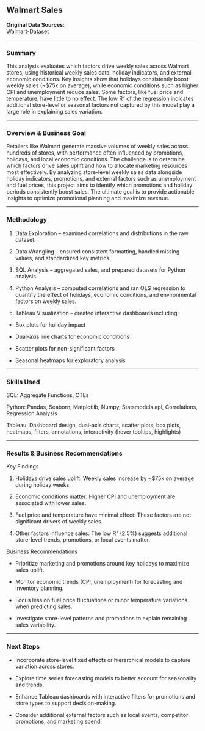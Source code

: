 ## Walmart Sales

**Original Data Sources**:  
[Walmart-Dataset](https://www.kaggle.com/datasets/yasserh/walmart-dataset)

---

### **Summary**

This analysis evaluates which factors drive weekly sales across Walmart stores, using historical weekly sales data, holiday indicators, and external economic conditions. Key insights show that holidays consistently boost weekly sales (~$75k on average), while economic conditions such as higher CPI and unemployment reduce sales. Some factors, like fuel price and temperature, have little to no effect. The low R² of the regression indicates additional store-level or seasonal factors not captured by this model play a large role in explaining sales variation.

---

### **Overview & Business Goal**

Retailers like Walmart generate massive volumes of weekly sales across hundreds of stores, with performance often influenced by promotions, holidays, and local economic conditions. The challenge is to determine which factors drive sales uplift and how to allocate marketing resources most effectively. By analyzing store-level weekly sales data alongside holiday indicators, promotions, and external factors such as unemployment and fuel prices, this project aims to identify which promotions and holiday periods consistently boost sales. The ultimate goal is to provide actionable insights to optimize promotional planning and maximize revenue.

---

### **Methodology**

1. Data Exploration – examined correlations and distributions in the raw dataset.
   
2. Data Wrangling – ensured consistent formatting, handled missing values, and standardized key metrics.

3. SQL Analysis – aggregated sales, and prepared datasets for Python analysis.

4. Python Analysis – computed correlations and ran OLS regression to quantify the effect of holidays, economic conditions, and environmental factors on weekly sales.

5. Tableau Visualization – created interactive dashboards including:

- Box plots for holiday impact

- Dual-axis line charts for economic conditions

- Scatter plots for non-significant factors

- Seasonal heatmaps for exploratory analysis

---

### **Skills Used**

SQL: Aggregate Functions, CTEs

Python: Pandas, Seaborn, Matplotlib, Numpy, Statsmodels.api, Correlations, Regression Analysis

Tableau: Dashboard design, dual-axis charts, scatter plots, box plots, heatmaps, filters, annotations, interactivity (hover tooltips, highlights)

---

### **Results & Business Recommendations**

Key Findings

1. Holidays drive sales uplift: Weekly sales increase by ~$75k on average during holiday weeks.

2. Economic conditions matter: Higher CPI and unemployment are associated with lower sales.

3. Fuel price and temperature have minimal effect: These factors are not significant drivers of weekly sales.

4. Other factors influence sales: The low R² (2.5%) suggests additional store-level trends, promotions, or local events matter.


Business Recommendations

- Prioritize marketing and promotions around key holidays to maximize sales uplift.

- Monitor economic trends (CPI, unemployment) for forecasting and inventory planning.

- Focus less on fuel price fluctuations or minor temperature variations when predicting sales.

- Investigate store-level patterns and promotions to explain remaining sales variability.

---

### **Next Steps**

- Incorporate store-level fixed effects or hierarchical models to capture variation across stores.

- Explore time series forecasting models to better account for seasonality and trends.

- Enhance Tableau dashboards with interactive filters for promotions and store types to support decision-making.

- Consider additional external factors such as local events, competitor promotions, and marketing spend.

